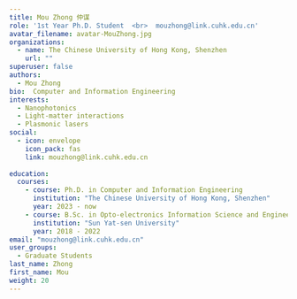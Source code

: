 ```yaml
---
title: Mou Zhong 仲谋
role: '1st Year Ph.D. Student  <br>  mouzhong@link.cuhk.edu.cn'
avatar_filename: avatar-MouZhong.jpg
organizations:
  - name: The Chinese University of Hong Kong, Shenzhen
    url: ""
superuser: false
authors:
  - Mou Zhong
bio:  Computer and Information Engineering
interests:
  - Nanophotonics
  - Light-matter interactions
  - Plasmonic lasers
social:
  - icon: envelope
    icon_pack: fas
    link: mouzhong@link.cuhk.edu.cn
   
education:
  courses:
    - course: Ph.D. in Computer and Information Engineering
      institution: "The Chinese University of Hong Kong, Shenzhen"
      year: 2023 - now
    - course: B.Sc. in Opto-electronics Information Science and Engineering
      institution: "Sun Yat-sen University"
      year: 2018 - 2022
email: "mouzhong@link.cuhk.edu.cn"
user_groups:
  - Graduate Students
last_name: Zhong
first_name: Mou
weight: 20
---
```

